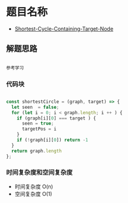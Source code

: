 # 题目名称

- [Shortest-Cycle-Containing-Target-Node](https://binarysearch.com/problems/Shortest-Cycle-Containing-Target-Node)

## 解题思路

```javascript

参考学习

```

### 代码块

```javascript

const shortestCircle = (graph, target) => {
  let seen  = false;
  for (let i = 0; i < graph.length; i ++ ) {
    if (graph[i][0] === target ) {
      seen = true; 
      targetPos = i
    }
    if (!graph[i][0]) return -1
  }
  return graph.length 
};

```

### 时间复杂度和空间复杂度

- 时间复杂度 O(n)
- 空间复杂度 O(1)
